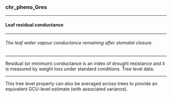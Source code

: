 ### chr_pheno_Gres



------
#### Leaf residual conductance



------
###### The leaf water vapour conductance remaining after stomatal closure.



------
Residual (or minimum) conductance is an index of drought resistance and it is measured by weight loss under standard conditions. Tree level data.



------
This tree level property can also be averaged across trees to provide an equivalent GCU-level estimate (with associated variance).